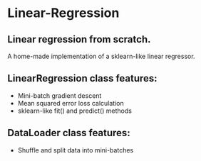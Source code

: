 # Linear-Regression

## Linear regression from scratch.
A home-made implementation of a sklearn-like linear regressor.

## LinearRegression class features:
* Mini-batch gradient descent
* Mean squared error loss calculation
* sklearn-like fit() and predict() methods

## DataLoader class features:
* Shuffle and split data into mini-batches
